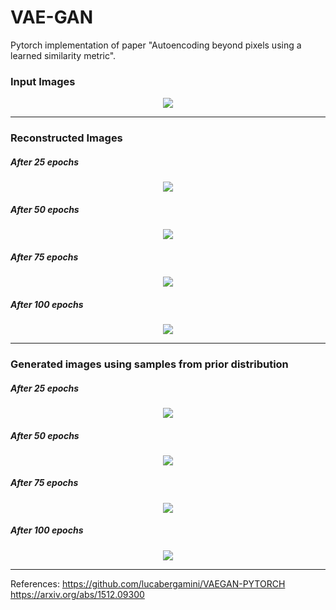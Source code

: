 # VAE-GAN
Pytorch implementation of paper "Autoencoding beyond pixels using a learned similarity metric".

### Input Images
<p align="center"><img src="/results/original.png"></p>

---

### Reconstructed Images
##### After 25 epochs
<p align="center"><img src="/results/reconstructed25.png"></p>

##### After 50 epochs
<p align="center"><img src="/results/reconstructed50.png"></p>

##### After 75 epochs
<p align="center"><img src="/results/reconstructed75.png"></p>

##### After 100 epochs
<p align="center"><img src="/results/reconstructed100.png"></p>

---

### Generated images using samples from prior distribution
##### After 25 epochs
<p align="center"><img src="/results/generated25.png"></p>

##### After 50 epochs
<p align="center"><img src="/results/generated50.png"></p>

##### After 75 epochs
<p align="center"><img src="/results/generated75.png"></p>

##### After 100 epochs
<p align="center"><img src="/results/generated100.png"></p>

---

References:
https://github.com/lucabergamini/VAEGAN-PYTORCH
https://arxiv.org/abs/1512.09300
